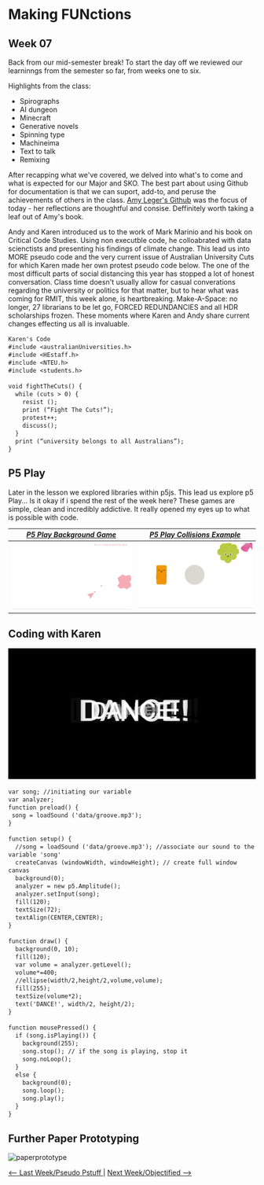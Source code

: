 # Making FUNctions 

## Week 07 

Back from our mid-semester break! To start the day off we reviewed our learninngs from the semester so far, from weeks one to six. 

Highlights from the class: 
- Spirographs 
- AI dungeon 
- Minecraft 
- Generative novels 
- Spinning type 
- Machineima  
- Text to talk
- Remixing 

After recapping what we've covered, we delved into what's to come and what is expected for our Major and SKO. The best part about using Github for documentation is that we can suport, add-to, and peruse the achievements of others in the class. [Amy Leger's Github](https://astlcreations.github.io/codewords-codes-words/) was the focus of today - her reflections are thoughtful and consise. Deffinitely worth taking a leaf out of Amy's book. 

Andy and Karen introduced us to the work of Mark Marinio and his book on Critical Code Studies. Using non executble code, he colloabrated with data scienctists and presenting his findings of climate change. This lead us into MORE pseudo code and the very current issue of Australian University Cuts for which Karen made her own protest pseudo code below. The one of the most difficult parts of social distancing this year has stopped a lot of honest conversation. Class time doesn't usually allow for casual converations regarding the university or politics for that matter, but to hear what was coming for RMIT, this week alone, is heartbreaking. Make-A-Space: no longer, 27 librarians to be let go, FORCED REDUNDANCIES and all HDR scholarships frozen. These moments where Karen and Andy share current changes effecting us all is invaluable. 

```
Karen's Code
#include <australianUniversities.h>
#include <HEstaff.h>
#include <NTEU.h>
#include <students.h> 

void fightTheCuts() {
  while (cuts > 0) {
    resist ();
    print (“Fight The Cuts!”);
    protest++; 
    discuss();
  }
  print (“university belongs to all Australians”);
} 
```

## P5 Play

Later in the lesson we explored libraries within p5js. This lead us explore p5 Play... Is it okay if i spend the rest of the week here? These games are simple, clean and incredibly addictive. It really opened my eyes up to what is possible with code. 

[*P5 Play Background Game*](https://molleindustria.github.io/p5.play/) | [*P5 Play Collisions Example*](https://molleindustria.github.io/p5.play/examples/index.html?fileName=collisions.js)
:-------------------------:|:-------------------------: 
![](p5play.gif) | ![](p5playanimations.gif)

## Coding with Karen 

![](dance.jpg)

```
var song; //initiating our variable
var analyzer;
function preload() {
 song = loadSound ('data/groove.mp3'); 
}

function setup() {
  //song = loadSound ('data/groove.mp3'); //associate our sound to the variable 'song'
  createCanvas (windowWidth, windowHeight); // create full window canvas
  background(0);
  analyzer = new p5.Amplitude();
  analyzer.setInput(song);
  fill(120);
  textSize(72);
  textAlign(CENTER,CENTER);
}

function draw() {
  background(0, 10);
  fill(120);
  var volume = analyzer.getLevel();
  volume*=400;
  //ellipse(width/2,height/2,volume,volume);
  fill(255);
  textSize(volume*2);
  text('DANCE!', width/2, height/2);
}

function mousePressed() {
  if (song.isPlaying()) {
    background(255);
    song.stop(); // if the song is playing, stop it
    song.noLoop();
  }
  else {
    background(0);
    song.loop();
    song.play();
  }
}
```

## Further Paper Prototyping

![paperprototype](pp.gif) 

<a href='https://bridieotoole.github.io/codewords/week_06/'> <-- Last Week/Pseudo Pstuff </a> | <a href='https://bridieotoole.github.io/codewords/week_08/'> Next Week/Objectified --> </a>
  
